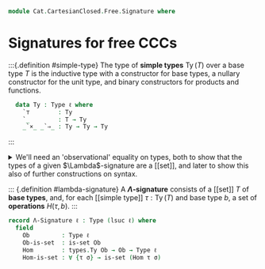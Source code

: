 <!--
```agda
open import 1Lab.Prelude
```
-->

```agda
module Cat.CartesianClosed.Free.Signature where
```

# Signatures for free CCCs

<!--
```agda
module types {ℓ} (T : Type ℓ) where
```
-->

:::{.definition #simple-type}
The type of **simple types** $\operatorname{Ty}(T)$ over a base type $T$
is the inductive type with a constructor for base types, a nullary
constructor for the unit type, and binary constructors for products and
functions.

```agda
  data Ty : Type ℓ where
    `⊤        : Ty
    `_        : T → Ty
    _`×_ _`⇒_ : Ty → Ty → Ty
```
:::

<details>
<summary>We'll need an 'observational' equality on types, both to show
that the types of a given $\Lambda$-signature are a [[set]], and later
to show this also of further constructions on syntax.</summary>

```agda
  module code ⦃ _ : H-Level T 2 ⦄ where
    same-ty : Ty → Ty → Prop ℓ
    same-ty `⊤ `⊤ = el! (Lift _ ⊤)
    same-ty `⊤ _  = el! (Lift _ ⊥)

    same-ty (` x) (` y) = el! (x ≡ y)
    same-ty (` x) _     = el! (Lift _ ⊥)

    same-ty (a `× x) (b `× y) = el! (⌞ same-ty a b ⌟ × ⌞ same-ty x y ⌟)
    same-ty (a `× x) _        = el! (Lift _ ⊥)

    same-ty (a `⇒ x) (b `⇒ y) = el! (⌞ same-ty a b ⌟ × ⌞ same-ty x y ⌟)
    same-ty (a `⇒ x) _        = el! (Lift _ ⊥)

    refl-same-ty : ∀ x → ⌞ same-ty x x ⌟
    refl-same-ty `⊤       = lift tt
    refl-same-ty (` x)    = refl
    refl-same-ty (a `× b) = refl-same-ty a , refl-same-ty b
    refl-same-ty (a `⇒ b) = refl-same-ty a , refl-same-ty b

    from-same-ty : ∀ x y → ⌞ same-ty x y ⌟ → x ≡ y
    from-same-ty `⊤       `⊤       p = refl
    from-same-ty (` x)    (` y)    p = ap `_ p
    from-same-ty (a `× x) (b `× y) p = ap₂ _`×_ (from-same-ty a b (p .fst)) (from-same-ty x y (p .snd))
    from-same-ty (a `⇒ x) (b `⇒ y) p = ap₂ _`⇒_ (from-same-ty a b (p .fst)) (from-same-ty x y (p .snd))

    instance
      H-Level-Ty : ∀ {n} → H-Level Ty (2 + n)
      H-Level-Ty = basic-instance 2 $ set-identity-system→hlevel
        (λ x y → ⌞ same-ty x y ⌟) refl-same-ty (λ x y → hlevel 1) from-same-ty
```

</details>

<!--
```agda
open types using (module Ty ; `_ ; _`×_ ; _`⇒_ ; `⊤) public
```
-->

::: {.definition #lambda-signature}
A **$\Lambda$-signature** consists of a [[set]] $T$ of **base types**,
and, for each [[simple type]] $\tau : \operatorname{Ty}(T)$ and base
type $b$, a set of **operations** $H(\tau, b)$.
:::

```agda
record Λ-Signature ℓ : Type (lsuc ℓ) where
  field
    Ob         : Type ℓ
    Ob-is-set  : is-set Ob
    Hom        : types.Ty Ob → Ob → Type ℓ
    Hom-is-set : ∀ {τ σ} → is-set (Hom τ σ)
```

<!--
```agda
  -- This module is meant to always be opened instantiated, so we don't
  -- provide these as instances.

  instance
    H-Level-Ob : ∀ {n} → H-Level Ob (2 + n)
    H-Level-Ob = basic-instance 2 Ob-is-set

    H-Level-Hom : ∀ {τ σ n} → H-Level (Hom τ σ) (2 + n)
    H-Level-Hom = basic-instance 2 Hom-is-set

  open types Ob using (Ty) public
  open types.code Ob ⦃ auto ⦄ public
```
-->
